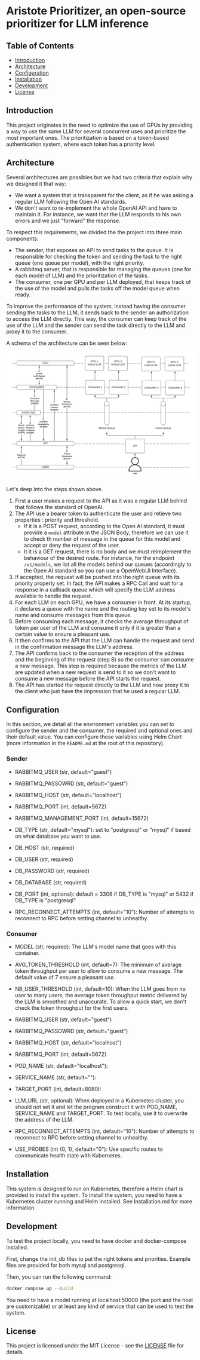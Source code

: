 # Aristote Prioritizer, an open-source prioritizer for LLM inference

## Table of Contents

- [Introduction](#introduction)
- [Architecture](#architecture)
- [Configuration](#configuration)
- [Installation](#installation)
- [Development](#development)
- [License](#license)

## Introduction

This project originates in the need to optimize the use of GPUs by providing a way to use the same LLM for several concurrent uses and prioritize the most important ones. The prioritization is based on a token-based authentication system, where each token has a priority level.

## Architecture

Several architectures are possibles but we had two criteria that explain why we designed it that way:

- We want a system that is transparent for the client, as if he was asking a regular LLM following the Open AI standards.
- We don't want to re-implement the whole OpenAI API and have to maintain it. For instance, we want that the LLM responds to his own errors and we just "forward" the response.

To respect this requirements, we divided the the project into three main components:

- The sender, that exposes an API to send tasks to the queue. It is responsible for checking the token and sending the task to the right queue (one queue per model), with the right priority.
- A rabbitmq server, that is responsible for managing the queues (one for each model of LLM) and the prioritization of the tasks.
- The consumer, one per GPU and per LLM deployed, that keeps track of the use of the model and pulls the tasks off the model queue when ready.

To improve the performance of the system, instead having the consumer sending the tasks to the LLM, it sends back to the sender an authorization to access the LLM directly. This way, the consumer can keep track of the use of the LLM and the sender can send the task directly to the LLM and proxy it to the consumer.

A schema of the architecture can be seen below:

![Architecture](./architecture.png)

Let's deep into the steps shown above.

1. First a user makes a request to the API as it was a regular LLM behind that follows the standard of OpenAI.
2. The API use a bearer token to authenticate the user and retieve two properties : priority and threshold.
   - If it is a POST request, according to the Open AI standard, it must provide a `model` attribute in the JSON Body, therefore we can use it to check th number of message in the queue for this model and accept or deny the request of the user.
   - It it is a GET request, there is no body and we must reimplement the behaviour of the desired route. For instance, for the endpoint `/v1/models`, we list all the models behind our queues (accordingly to the Open AI standard so you can use a OpenWebUI Interface).
3. If accepted, the request will be pushed into the right queue with its priority properly set. In fact, the API makes a RPC Call and wait for a response in a callback queue which will specify the LLM address available to handle the request.
4. For each LLM on each GPU, we have a consumer in front. At its startup, it declares a queue with the name and the routing key set to its model's name and consume messages from this queue.
5. Before consuming each message, it checks the average throughput of token per user of the LLM and consume it only if it is greater than a certain value to ensure a pleasant use.
6. It then confirms to the API that the LLM can handle the request and send in the confirmation message the LLM's address.
7. The API confirms back to the consumer the reception of the address and the beginning of the request (step 8) so the consumer can consume a new message. This step is required because the metrics of the LLM are updated when a new request is send to it so we don't want to consume a new message before the API starts the request.
8. The API has started the request directly to the LLM and now proxy it to the client who just have the impression that he used a regular LLM.

## Configuration

In this section, we detail all the environment variables you can set to configure the sender and the consumer, the required and optional ones and their default value. You can configure these variables using Helm Chart (more information in the `README.md` at the root of this repository).

### Sender

- RABBITMQ_USER (str, default="guest")

- RABBITMQ_PASSOWRD (str, default="guest")

- RABBITMQ_HOST (str, default="localhost")

- RABBITMQ_PORT (int, default=5672)

- RABBITMQ_MANAGEMENT_PORT (int, default=15672)
- DB_TYPE (str, default="mysql"): set to "postgresql" or "mysql" if based on what database you want to use.

- DB_HOST (str, required)

- DB_USER (str, required)

- DB_PASSWORD (str, required)

- DB_DATABASE (str, required)

- DB_PORT (int, optional): default = 3306 if DB_TYPE is "mysql" or 5432 if DB_TYPE is "postgresql"

- RPC_RECONNECT_ATTEMPTS (int, default="10"): Number of attempts to reconnect to RPC before setting channel to unhealthy.

### Consumer

- MODEL (str, required): The LLM's model name that goes with this container.

- AVG_TOKEN_THRESHOLD (int, default=7): The minimum of average token throughput per user to allow to consume a new message. The default value of 7 ensure a pleasant use.

- NB_USER_THRESHOLD (int, default=10): When the LLM goes from no user to many users, the average token throughput metric delivered by the LLM is smoothed and unaccurate. To allow a quick start, we don't check the token throughput for the first users.

- RABBITMQ_USER (str, default="guest")

- RABBITMQ_PASSOWRD (str, default="guest")

- RABBITMQ_HOST (str, default="localhost")

- RABBITMQ_PORT (int, default=5672)

- POD_NAME (str, default="localhost"):

- SERVICE_NAME (str, default=""):

- TARGET_PORT (int, default=8080):

- LLM_URL (str, optional): When deployed in a Kubernetes cluster, you should not set it and let the program construct it with POD_NAME, SERVICE_NAME and TARGET_PORT. To test locally, use it to overwrite the address of the LLM.

- RPC_RECONNECT_ATTEMPTS (int, default="10"): Number of attempts to reconnect to RPC before setting channel to unhealthy.

- USE_PROBES (int {0, 1}, default="0"): Use specific routes to communicate health state with Kubernetes.

## Installation

This system is designed to run on Kubernetes, therefore a Helm chart is provided to install the system. To install the system, you need to have a Kubernetes cluster running and Helm installed. See Installation.md for more information.

## Development

To test the project locally, you need to have docker and docker-compose installed.

First, change the init_db files to put the right tokens and priorities. Example files are provided for both mysql and postgresql.

Then, you can run the following command:

```bash
docker compose up --build
```

You need to have a model running at localhost:50000 (the port and the host are customizable) or at least any kind of service that can be used to test the system.

## License

This project is licensed under the MIT License - see the [LICENSE](LICENSE) file for details.
